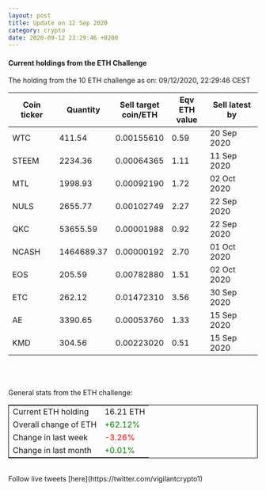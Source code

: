 ```yaml
---
layout: post
title: Update on 12 Sep 2020
category: crypto
date: 2020-09-12 22:29:46 +0200
---
```

<!-- Global site tag (gtag.js) - Google Analytics -->
<script async src="https://www.googletagmanager.com/gtag/js?id=UA-103831149-5"></script>
<script>
  window.dataLayer = window.dataLayer || [];
  function gtag(){dataLayer.push(arguments);}
  gtag('js', new Date());

  gtag('config', 'UA-103831149-5');
</script>


#### Current holdings from the ETH Challenge

The holding from the 10 ETH challenge as on: 09/12/2020, 22:29:46 CEST

|Coin ticker|Quantity|Sell target<br>coin/ETH|Eqv ETH<br>value|Sell latest by|
|-----------|--------|-----------|-----------|--------------|
WTC|411.54|  0.00155610|0.59|20 Sep 2020|
STEEM|2234.36|  0.00064365|1.11|11 Sep 2020|
MTL|1998.93|  0.00092190|1.72|02 Oct 2020|
NULS|2655.77|  0.00102749|2.27|22 Sep 2020|
QKC|53655.59|  0.00001988|0.92|22 Sep 2020|
NCASH|1464689.37|  0.00000192|2.70|01 Oct 2020|
EOS|205.59|  0.00782880|1.51|02 Oct 2020|
ETC|262.12|  0.01472310|3.56|30 Sep 2020|
AE|3390.65|  0.00053760|1.33|15 Sep 2020|
KMD|304.56|  0.00223020|0.51|15 Sep 2020|

<br>
<br>
<br>
General stats from the ETH challenge:

<table style="border:1px solid black;margin-left:auto;margin-right:auto;">
	<tbody>
	<tr>
		<td>Current ETH holding</td>
		<td>     16.21 ETH</td>
	</tr>
	<tr>
		<td>Overall change of ETH</td>
		<td><font color="green">+62.12%</font></td>
	</tr>
	<tr>
		<td>Change in last week</td>
		<td><font color="red">-3.26%</font></td>
	</tr>
	<tr>
		<td>Change in last month</td>
		<td><font color="green">+0.01%</font></td>
	</tr>
	</tbody>
</table>

<br>
Follow live tweets [here](https://twitter.com/vigilantcrypto1)
<br>
<br>